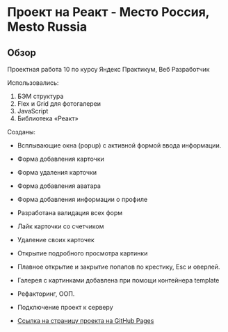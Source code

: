 # Проект на Реакт - Место Россия, Mesto Russia 

## Обзор
Проектная работа 10 по курсу Яндекс Практикум, Веб Разработчик

Использовались:
1. БЭМ структура
2. Flex и Grid для фотогалереи
3. JavaScript
4. Библиотека «Реакт» 

Созданы:
* Всплывающие окна (popup) с активной формой ввода информации.
* Форма добавления карточки
* Форма удаления карточки
* Форма добавления аватара
* Форма добавления информации о профиле
* Разработана валидация всех форм
* Лайк карточки со счетчиком
* Удаление своих карточек
* Открытие подробного просмотра картинки
* Плавное открытие и закрытие попапов по крестику, Esc и оверлей.
* Галерея с картинками добавлена при помощи контейнера template
* Рефакторинг, ООП.
* Подключение проект к серверу


* [Ссылка на страницу проекта на GitHub Pages](https://olga-x.github.io/mesto) 